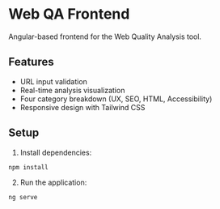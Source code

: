 # Web QA Frontend

Angular-based frontend for the Web Quality Analysis tool.

## Features

- URL input validation
- Real-time analysis visualization
- Four category breakdown (UX, SEO, HTML, Accessibility)
- Responsive design with Tailwind CSS

## Setup

1. Install dependencies:

```bash
npm install
```

2. Run the application:

```bash
ng serve
```
